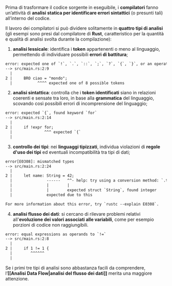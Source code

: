 Prima di trasformare il codice sorgente in eseguibile, i **compilatori** fanno un’attività di **analisi statica per identificare errori sintattici** (o presunti tali) all’interno del codice.

Il lavoro dei compilatori si può dividere solitamente in **quattro tipi di analisi** (gli esempi sono presi dal compilatore di **Rust**, caratteristico per la quantità e qualità di analisi svolta durante la compilazione):
1. **analisi lessicale**: identifica i **token** appartenenti o meno al linguaggio, permettendo di individuare possibili **errori di battitura**;
```txt
error: expected one of `!`, `.`, `::`, `;`, `?`, `{`, `}`, or an operator, found `ciao`
--> src/main.rs:2:9
  |
2 |     BRO ciao = "mondo";
  |           ^^^^ expected one of 8 possible tokens
```
2. **analisi sintattica**: controlla che i **token identificati** siano in relazioni coerenti e sensate tra loro, in base alla **grammatica** del linguaggio, scovando così possibili errori di incomprensione del linguaggio;
```txt
error: expected `{`, found keyword `for`
--> src/main.rs:2:14
  |
2 |     if !expr for;
  |              ^^^ expected `{`
  |

```
3. **controllo dei tipi**: nei **linguaggi tipizzati**, individua violazioni di **regole d'uso dei tipi** ed eventuali incompatibilità tra tipi di dati;
```txt
error[E0308]: mismatched types
--> src/main.rs:2:24
  |
2 |     let name: String = 42;
  |               ------   ^^- help: try using a conversion method: `.to_string()`
  |               |        |
  |               |        expected struct `String`, found integer
  |               expected due to this

For more information about this error, try `rustc --explain E0308`.
```
4. **analisi flusso dei dati**: si cercano di rilevare problemi relativi all'**evoluzione dei valori associati alle variabili**, come per esempio porzioni di codice non raggiungibili.
```txt
error: equal expressions as operands to `!=`
--> src/main.rs:2:8
  |
2 |     if 1 != 1 {
  |        ^^^^^^
  |
```

Se i primi tre tipi di analisi sono abbastanza facili da comprendere, l’**[[Analisi Data Flow|analisi del flusso dei dati]]** merita una maggiore attenzione.